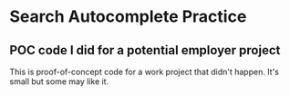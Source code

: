 # Search Autocomplete Practice
## POC code I did for a potential employer project

This is proof-of-concept code for a work project that didn't happen. It's small but some may like it.
